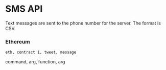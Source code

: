 # SMS API

Text messages are sent to the phone number for the server. The format is CSV.

### Ethereum

`eth, contract 1, tweet, message`

command, arg, function, arg
